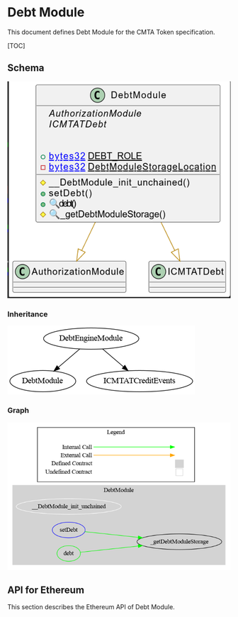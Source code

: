 # Debt Module

This document defines Debt Module for the CMTA Token specification.

[TOC]

## Schema

![DebtUML](../../../schema/uml/DebtUML.png)

### Inheritance

![surya_inheritance_DebtBaseModule.sol](../../../schema/surya_inheritance/surya_inheritance_DebtEngineModule.sol.png)





### Graph

![surya_graph_DebtBaseModule.sol](../../../schema/surya_graph/surya_graph_DebtModule.sol.png)

## API for Ethereum

This section describes the Ethereum API of Debt Module.

<To do>
